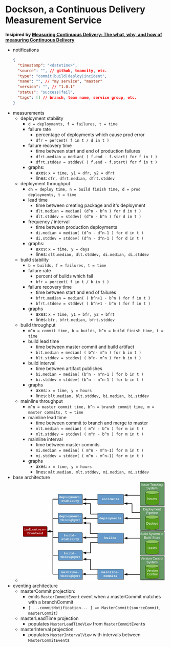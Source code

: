 # Dockson, a Continuous Delivery Measurement Service

**Insipired by [Measuring Continuous Delivery: The what, why, and how of measuring Continuous Delivery](https://www.goodreads.com/book/show/35508935-measuring-continuous-delivery)**

* notifications
  ```json
  {
    "timestamp": "<datetime>",
    "source": "", // github, teamcity, etc.
    "type": "commit|build|deploy|incident",
    "name": "", // "my service", "master"
    "version": "", // "1.0.1"
    "status": "success|fail",
    "tags": [] // branch, team name, service group, etc.
  }
  ```
* measurements
  * deployment stability
    * `d = deployments, f = failures, t = time`
    * failure rate
      * percentage of deployments which cause prod error
      * `dfr = percent( f in t / d in t )`
    * failure recovery time
      * time between start and end of production failures
      * `dfrt.median = median( ( f.end - f.start) for f in t )`
      * `dfrt.stddev = stddev( ( f.end - f.start) for f in t )`
    * graphs:
      * axes: `x = time, y1 = dfr, y2 = dfrt`
      * lines: `dfr, dfrt.median, dfrt.stddev`
  * deployment throughput
    * `dn = deploy time, n = build finish time, d = prod deployments, t = time`
    * lead time
      * time between creating package and it's deployment
      * `dlt.median = median( (d^n - b^n ) for d in t )`
      * `dlt.stddev = stddev( (d^n - b^n ) for d in t )`
    * frequency / interval
      * time between production deployments
      * `di.median = median( (d^n - d^n-1 ) for d in t )`
      * `di.stddev = stddev( (d^n - d^n-1 ) for d in t )`
    * graphs:
      * axes: `x = time, y = days`
      * lines: `dlt.median, dlt.stddev, di.median, di.stddev`
  * build stability
    * `b = builds, f = failures, t = time`
    * failure rate
      * percent of builds which fail
      * `bfr = percent( f in t / b in t )`
    * failure recovery time
      * time between start and end of failures
      * `bfrt.median = median( ( b^n+1 - b^n ) for f in t )`
      * `bfrt.stddev = stddev( ( b^n+1 - b^n ) for f in t )`
    * graphs
      * axes: `x = time, y1 = bfr, y2 = bfrt`
      * lines: `bfr, bfrt.median, bfrt.stddev`
  * build throughput
    * `m^n = commit time, b = builds, b^n = build finish time, t = time`
    * build lead time
      * time between master commit and build artifact
      * `blt.median = median( ( b^n- m^n ) for b in t )`
      * `blt.stddev = stddev( ( b^n- m^n ) for b in t )`
    * build interval
      * time between artifact publishes
      * `bi.median = median( (b^n - n^n-1 ) for b in t )`
      * `bi.stddev = stddev( (b^n - n^n-1 ) for b in t )`
    * graphs
      * axes: `x = time, y = hours`
      * lines: `blt.median, blt.stddev, bi.median, bi.stddev`
  * mainline throughput
    * `m^n = master commit time, b^n = branch commit time, m = master commits, t = time`
    * mainline lead time
      * time between commit to branch and merge to master
      * `mlt.median = median( ( m^n - b^n ) for m in t )`
      * `mlt.stddev = stddev( ( m^n - b^n ) for m in t )`
    * mainline interval
      * time between master commits
      * `mi.median = median( ( m^n - m^n-1) for m in t )`
      * `mi.stddev = stddev( ( m^n - m^n-1) for m in t )`
    * graphs
      * axes: `x = time, y = hours`
      * lines: `mlt.median, mlt.stddev, mi.median, mi.stddev`
* base architecture
  * ![overview](architecture.png)
* eventing architecture
  * masterCommit projection:
    * emits `MasterCommitEvent` event when a masterCommit matches with a branchCommit
    * `[ ...commitNotification... ] => MasterCommit(sourceCommit, masterCommit)`
  * masterLeadTime projection
    * populates `MasterLeadTimeView` from `MasterCommitEvent`s
  * masterInterval projection
    * populates `MasterIntervalView` with intervals between `MasterCommitEvent`s
